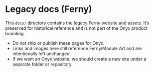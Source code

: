 # Legacy docs (Ferny)

This `docs/` directory contains the legacy Ferny website and assets. It’s preserved for historical reference and is not part of the Onyx product branding.

- Do not ship or publish these pages for Onyx.
- Links and images here still reference Ferny/Module Art and are intentionally left unchanged.
- If we want an Onyx website, we should create a new site under a separate folder or repository.

